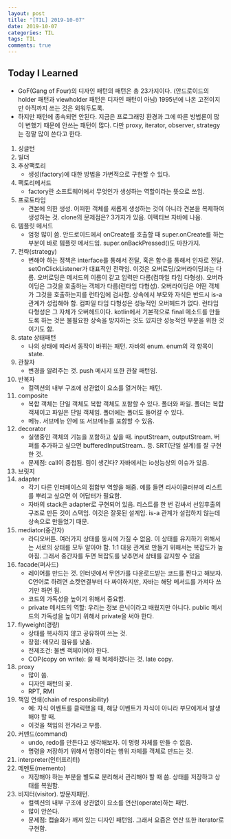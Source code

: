 ```yaml
---
layout: post
title: "[TIL] 2019-10-07"
date: 2019-10-07
categories: TIL
tags: TIL
comments: true
---
```

## Today I Learned
- GoF(Gang of Four)의 디자인 패턴의 패턴은 총 23가지이다. (안드로이드의 holder 패턴과 viewholder 패턴은 디자인 패턴이 아님) 1995년에 나온 고전이지만 아직까지 쓰는 것은 외워두도록. 
- 하지만 패턴에 종속되면 안된다. 지금은 프로그래밍 환경과 그에 따른 방법론이 많이 변했기 때문에 안쓰는 패턴이 많다. 다만 proxy, iterator, observer, strategy는 정말 많이 쓴다고 한다.

1. 싱글턴
2. 빌더
3. 추상팩토리
    - 생성(factory)에 대한 방법을 가변적으로 구현할 수 있다.
4. 팩토리메서드
    - factory란 소프트웨어에서 무엇인가 생성하는 역할이라는 뜻으로 쓰임.
5. 프로토타입
    - 견본에 의한 생성. 어떠한 객체를 새롭게 생성하는 것이 아니라 견본을 복제하여 생성하는 것. clone의 문제점은? 3가지가 있음. 이펙티브 자바에 나옴.
6. 템플릿 메서드
    - 엄청 많이 씀. 안드로이드에서 onCreate를 호출할 때 super.onCreate를 하는 부분이 바로 템플릿 메서드임. super.onBackPressed()도 마찬가지.
7. 전략(strategy)
    - 변해야 하는 정책은 interface를 통해서 전달, 혹은 함수를 통해서 인자로 전달. setOnClickListener가 대표적인 전략임. 이것은 오버로딩/오버라이딩과는 다름. 오버로딩은 메서드의 이름이 같고 입력만 다름(컴파일 타임 다형성). 오버라이딩은 그것을 호출하는 객체가 다름(런타임 다형성). 오버라이딩은 어떤 객체가 그것을 호출하는지를 런타임에 검사함. 상속에서 부모와 자식은 반드시 is-a 관계가 성립해야 함. 컴파일 타임 다형성은 성능적인 오버헤드가 없다. 런타임 다형성은 그 자체가 오버헤드이다. kotlin에서 기본적으로 final 메소드를 만들도록 하는 것은 불필요한 상속을 방지하는 것도 있지만 성능적인 부분을 위한 것이기도 함.
8. state 상태패턴
    - 나의 상태에 따라서 동작이 바뀌는 패턴. 자바의 enum. enum의 각 항목이 state.
9. 관찰자
    - 변경을 알려주는 것. push 메시지 또한 관찰 패턴임.
10. 반복자
    - 컬렉션의 내부 구조에 상관없이 요소를 열거하는 패턴.
11. composite
    - 복합 객체는 단일 객체도 복합 객체도 포함할 수 있다.  폴더와 파일. 폴더는 복합 객체이고 파일은 단일 객체임. 폴더에는 폴더도 들어갈 수 있다.
    - 메뉴. 서브메뉴 안에 또 서브메뉴를 포함할 수 있음.
12. decorator
    - 실행중인 객체의 기능을 포함하고 싶을 때. inputStream, outputStream. 버퍼를 추가하고 싶으면 bufferedInputStream.. 등. SRT(단일 설계)를 잘 구현한 것.
    - 문제점: call이 중첩됨. 림이 생긴다? 자바에서는 io성능상의 이슈가 있음.
13. 브릿지
14. adapter
    - 각기 다른 인터페이스의 접합부 역할을 해줌. 예를 들면 리사이클러뷰에 리스트를 뿌리고 싶으면 이 어답터가 필요함.
    - 자바의 stack은 adapter로 구현되어 있음. 리스트를 한 번 감싸서 선입후출의 구조로 만든 것이 스택임.  이것은 잘못된 설계임. is-a 관계가 설립하지 않는데 상속으로 만들었기 때문.
15. mediator(중간자)
    - 라디오버튼. 여러가지 상태를 동시에 가질 수 없음. 이 상태를 유지하기 위해서는 서로의 상태를 모두 알아야 함. 1:1 대응 관계로 만들기 위해서는 복잡도가 높아짐. 그래서 중간자를 두면 복잡도를 낮추면서 상태를 감지할 수 있음
16. facade(퍼사드)
    - 레이어를 만드는 것. 인터넷에서 무언가를 다운로드받는 코드를 짠다고 해보자. C언어로 하려면 소켓연결부터 다 짜야하지만, 자바는 해당 메서드를 가져다 쓰기만 하면 됨.
    - 코드의 가독성을 높이기 위해서 중요함.
    - private 메서드의 역할: 우리는 정보 은닉이라고 배웠지만 아니다. public 메서드의 가독성을 높이기 위해서 private을 써야 한다.
17. flyweight(경량)
    - 상태를 복사하지 않고 공유하여 쓰는 것.
    - 장점: 메모리 점유를 낮춤.
    - 전제조건: 불변 객체이어야 한다.
    - COP(copy on write): 쓸 때 복제하겠다는 것. late copy.
18. proxy
    - 많이 씀.
    - 디자인 패턴의 꽃.
    - RPT, RMI
19. 책임 연쇄(chain of responsibility)
    - 예: 자식 이벤트를 클릭했을 때, 해당 이벤트가 자식이 아니라 부모에게서 발생해야 할 때.
    - 이것을 책임의 전가라고 부름.
20. 커맨드(command)
    - undo, redo를 만든다고 생각해보자. 이 명령 자체를 만들 수 없음.
    - 명령을 저장하기 위해서 명령이라는 행위 자체를 객체로 만드는 것.
21. interpreter(인터프리터)
22. 메멘토(memento)
    - 저장해야 하는 부분을 별도로 분리해서 관리해야 할 때 씀. 상태를 저장하고 상태를 복원함.
23. 비지터(visitor). 방문자패턴.
    - 컬렉션의 내부 구조에 상관없이 요소를 연산(operate)하는 패턴.
    - 많이 안쓴다.
    - 문제점: 캡슐화가 깨져 있는 디자인 패턴임. 그래서 요즘은 연산 또한 iterator로 구현함.